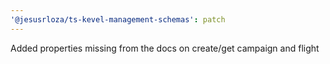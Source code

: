 ```yaml
---
'@jesusrloza/ts-kevel-management-schemas': patch
---
```


Added properties missing from the docs on create/get campaign and flight
